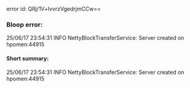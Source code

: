 error id: QRj/1V+lvvrzVgedrjmCCw==
### Bloop error:

25/06/17 23:54:31 INFO NettyBlockTransferService: Server created on hpomen:44915
#### Short summary: 

25/06/17 23:54:31 INFO NettyBlockTransferService: Server created on hpomen:44915